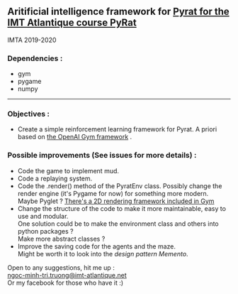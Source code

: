 ## Aritificial intelligence framework for [Pyrat for the IMT Atlantique course PyRat](https://github.com/vgripon/PyRat)
IMTA 2019-2020

### Dependencies :
- gym
- pygame 
- numpy
---
### Objectives :
- Create a simple reinforcement learning framework for Pyrat. A priori based on  [the OpenAI Gym framework](http://gym.openai.com/) .


### Possible improvements (See issues for more details) :

- Code the game to implement mud.
- Code a replaying system.
- Code the .render() method of the PyratEnv class. Possibly change the render engine (it's Pygame for now) for something more modern.  
Maybe Pyglet ?
[There's a 2D rendering framework included in Gym](https://github.com/openai/gym/blob/master/gym/envs/classic_control/rendering.py) 
- Change the structure of the code to make it more maintainable, easy to use and modular.  
One solution could be to make the environment class and others into python packages ?  
Make more abstract classes ?
- Improve the saving code for the agents and the maze.  
Might be worth it to look into the *design pattern Memento*.


Open to any suggestions, hit me up :  
ngoc-minh-tri.truong@imt-atlantique.net  
Or my facebook for those who have it :)
